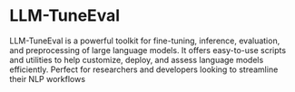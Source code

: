 # LLM-TuneEval
 LLM-TuneEval is a powerful toolkit for fine-tuning, inference, evaluation, and preprocessing of large language models. It offers easy-to-use scripts and utilities to help customize, deploy, and assess language models efficiently. Perfect for researchers and developers looking to streamline their NLP workflows
